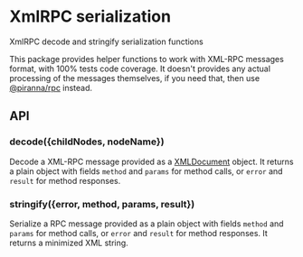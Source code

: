 # XmlRPC serialization

XmlRPC decode and stringify serialization functions

This package provides helper functions to work with XML-RPC messages format,
with 100% tests code coverage. It doesn't provides any actual processing of the
messages themselves, if you need that, then use
[@piranna/rpc](https://github.com/piranna/RPC) instead.

## API

### decode({childNodes, nodeName})

Decode a XML-RPC message provided as a
[XMLDocument](https://developer.mozilla.org/en-US/docs/Web/API/XMLDocument)
object. It returns a plain object with fields `method` and `params` for method
calls, or `error` and `result` for method responses.

### stringify({error, method, params, result})

Serialize a RPC message provided as a plain object with fields `method` and
`params` for method calls, or `error` and `result` for method responses. It
returns a minimized XML string.
